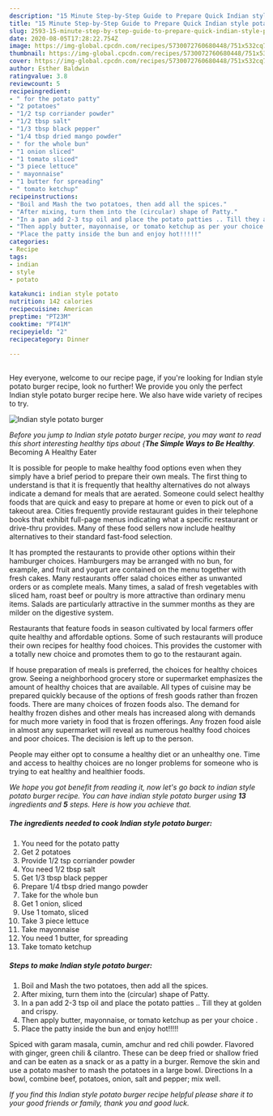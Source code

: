 ```yaml
---
description: "15 Minute Step-by-Step Guide to Prepare Quick Indian style potato burger"
title: "15 Minute Step-by-Step Guide to Prepare Quick Indian style potato burger"
slug: 2593-15-minute-step-by-step-guide-to-prepare-quick-indian-style-potato-burger
date: 2020-08-05T17:28:22.754Z
image: https://img-global.cpcdn.com/recipes/5730072760680448/751x532cq70/indian-style-potato-burger-recipe-main-photo.jpg
thumbnail: https://img-global.cpcdn.com/recipes/5730072760680448/751x532cq70/indian-style-potato-burger-recipe-main-photo.jpg
cover: https://img-global.cpcdn.com/recipes/5730072760680448/751x532cq70/indian-style-potato-burger-recipe-main-photo.jpg
author: Esther Baldwin
ratingvalue: 3.8
reviewcount: 5
recipeingredient:
- " for the potato patty"
- "2 potatoes"
- "1/2 tsp corriander powder"
- "1/2 tbsp salt"
- "1/3 tbsp black pepper"
- "1/4 tbsp dried mango powder"
- " for the whole bun"
- "1 onion sliced"
- "1 tomato sliced"
- "3 piece lettuce"
- " mayonnaise"
- "1 butter for spreading"
- " tomato ketchup"
recipeinstructions:
- "Boil and Mash the two potatoes, then add all the spices."
- "After mixing, turn them into the (circular) shape of Patty."
- "In a pan add 2-3 tsp oil and place the potato patties .. Till they at golden and crispy."
- "Then apply butter, mayonnaise, or tomato ketchup as per your choice ."
- "Place the patty inside the bun and enjoy hot!!!!!"
categories:
- Recipe
tags:
- indian
- style
- potato

katakunci: indian style potato 
nutrition: 142 calories
recipecuisine: American
preptime: "PT23M"
cooktime: "PT41M"
recipeyield: "2"
recipecategory: Dinner

---
```

<br>
Hey everyone, welcome to our recipe page, if you're looking for Indian style potato burger recipe, look no further! We provide you only the perfect Indian style potato burger recipe here. We also have wide variety of recipes to try.
<br>


![Indian style potato burger](https://img-global.cpcdn.com/recipes/5730072760680448/751x532cq70/indian-style-potato-burger-recipe-main-photo.jpg)

<i>Before you jump to Indian style potato burger recipe, you may want to read this short interesting healthy tips about {<strong>The Simple Ways to Be Healthy</strong>.</i>
Becoming A Healthy Eater

It is possible for people to make healthy food options even when they simply have a brief period to prepare their own meals. The first thing to understand is that it is frequently that healthy alternatives do not always indicate a demand for meals that are aerated. Someone could select healthy foods that are quick and easy to prepare at home or even to pick out of a takeout area. Cities frequently provide restaurant guides in their telephone books that exhibit full-page menus indicating what a specific restaurant or drive-thru provides. Many of these food sellers now include healthy alternatives to their standard fast-food selection.

 It has prompted the restaurants to provide other options within their hamburger choices. Hamburgers may be arranged with no bun, for example, and fruit and yogurt are contained on the menu together with fresh cakes. Many restaurants offer salad choices either as unwanted orders or as complete meals. Many times, a salad of fresh vegetables with sliced ham, roast beef or poultry is more attractive than ordinary menu items.  Salads are particularly attractive in the summer months as they are milder on the digestive system.

Restaurants that feature foods in season cultivated by local farmers offer quite healthy and affordable options. Some of such restaurants will produce their own recipes for healthy food choices.  This provides the customer with a totally new choice and promotes them to go to the restaurant again.

If house preparation of meals is preferred, the choices for healthy choices grow. Seeing a neighborhood grocery store or supermarket emphasizes the amount of healthy choices that are available.  All types of cuisine may be prepared quickly because of the options of fresh goods rather than frozen foods. There are many choices of frozen foods also. The demand for healthy frozen dishes and other meals has increased along with demands for much more variety in food that is frozen offerings. Any frozen food aisle in almost any supermarket will reveal as numerous healthy food choices and poor choices. The decision is left up to the person.

People may either opt to consume a healthy diet or an unhealthy one. Time and access to healthy choices are no longer problems for someone who is trying to eat healthy and healthier foods.


<i>We hope you got benefit from reading it, now let's go back to indian style potato burger recipe. You can have indian style potato burger using <strong>13</strong> ingredients and <strong>5</strong> steps. Here is how you achieve that.
</i>

##### The ingredients needed to cook Indian style potato burger:

1. You need  for the potato patty
1. Get 2 potatoes
1. Provide 1/2 tsp corriander powder
1. You need 1/2 tbsp salt
1. Get 1/3 tbsp black pepper
1. Prepare 1/4 tbsp dried mango powder
1. Take  for the whole bun
1. Get 1 onion, sliced
1. Use 1 tomato, sliced
1. Take 3 piece lettuce
1. Take  mayonnaise
1. You need 1 butter, for spreading
1. Take  tomato ketchup


##### Steps to make Indian style potato burger:

1. Boil and Mash the two potatoes, then add all the spices.
1. After mixing, turn them into the (circular) shape of Patty.
1. In a pan add 2-3 tsp oil and place the potato patties .. Till they at golden and crispy.
1. Then apply butter, mayonnaise, or tomato ketchup as per your choice .
1. Place the patty inside the bun and enjoy hot!!!!!


Spiced with garam masala, cumin, amchur and red chili powder. Flavored with ginger, green chili &amp; cilantro. These can be deep fried or shallow fried and can be eaten as a snack or as a patty in a burger. Remove the skin and use a potato masher to mash the potatoes in a large bowl. Directions In a bowl, combine beef, potatoes, onion, salt and pepper; mix well. 

<i>If you find this Indian style potato burger recipe helpful please share it to your good friends or family, thank you and good luck.</i>
